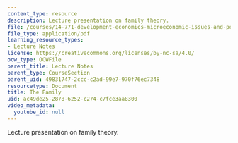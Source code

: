 ```yaml
---
content_type: resource
description: Lecture presentation on family theory.
file: /courses/14-771-development-economics-microeconomic-issues-and-policy-models-fall-2008/ac49de2528786252c274c7fce3aa8300_lec11.pdf
file_type: application/pdf
learning_resource_types:
- Lecture Notes
license: https://creativecommons.org/licenses/by-nc-sa/4.0/
ocw_type: OCWFile
parent_title: Lecture Notes
parent_type: CourseSection
parent_uid: 49831747-2ccc-c2ad-99e7-970f76ec7348
resourcetype: Document
title: The Family
uid: ac49de25-2878-6252-c274-c7fce3aa8300
video_metadata:
  youtube_id: null
---
```

Lecture presentation on family theory.